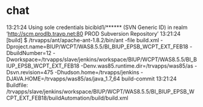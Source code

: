 # chat
13:21:24 Using sole credentials bicibld1/****** (SVN Generic ID) in realm ‘<http://scm.prodlb.travp.net:80> PROD Subversion Repository’
13:21:24 [build] $ /trvapps/ant/apache-ant-1.8.2/bin/ant -file build.xml -Dproject.name=BIUP/WCPT/WAS8.5.5/BI_BIUP_EPSB_WCPT_EXT_FEB18 -DbuildNumber=12 -Dworkspace=/trvapps/slave/jenkins/workspace/BIUP/WCPT/WAS8.5.5/BI_BIUP_EPSB_WCPT_EXT_FEB18 -Denv.was85.runtime.dir=/trvapps/was85/as -Dsvn.revision=475 -Dhudson.home=/trvapps/jenkins -DJAVA.HOME=/trvapps/was85/as/java_1.7_64 build-commit
13:21:24 Buildfile: /trvapps/slave/jenkins/workspace/BIUP/WCPT/WAS8.5.5/BI_BIUP_EPSB_WCPT_EXT_FEB18/buildAutomation/build/build.xml

